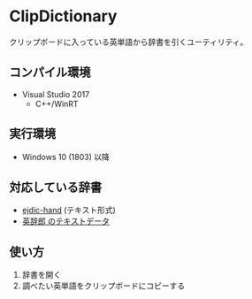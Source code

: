 ﻿# ClipDictionary

クリップボードに入っている英単語から辞書を引くユーティリティ。

## コンパイル環境

* Visual Studio 2017
    * C++/WinRT

## 実行環境

* Windows 10 (1803) 以降

## 対応している辞書

* [ejdic-hand](https://kujirahand.com/web-tools/EJDictFreeDL.php) (テキスト形式)
* [英辞郎 のテキストデータ](https://booth.pm/ja/items/777563)

## 使い方

1. 辞書を開く
2. 調べたい英単語をクリップボードにコピーする